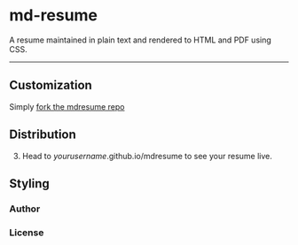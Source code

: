 # md-resume

A resume maintained in plain text and rendered to HTML and PDF using CSS.

***

## Customization

Simply [fork the mdresume repo](https://github.com/byuids-resumes/mdresume)

## Distribution


3. Head to *yourusername*.github.io/mdresume to see your resume live.

## Styling

### Author

### License
